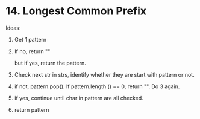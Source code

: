 # 14. Longest Common Prefix

Ideas:
1. Get 1 pattern
2. If no, return ""
    
    but if yes, return the pattern.
3. Check next str in strs, identify whether they are start with pattern or not. 
4. if not, pattern.pop(). If pattern.length () == 0, return "". Do 3 again.
5. if yes, continue until char in pattern are all checked.
6. return pattern